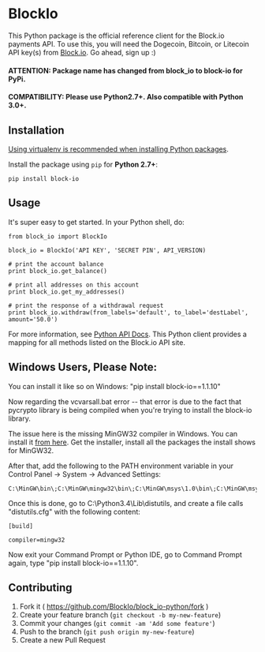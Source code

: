 # BlockIo

This Python package is the official reference client for the Block.io payments API. To use this, you will need the Dogecoin, Bitcoin, or Litecoin API key(s) from <a href="https://block.io" target="_blank">Block.io</a>. Go ahead, sign up :)

#### ATTENTION: Package name has changed from block_io to block-io for PyPi.
#### COMPATIBILITY: Please use Python2.7+. Also compatible with Python 3.0+.

## Installation

[Using virtualenv is recommended when installing Python packages](https://packaging.python.org/en/latest/installing.html#virtual-environments).

Install the package using `pip` for **Python 2.7+**:

    pip install block-io

## Usage

It's super easy to get started. In your Python shell, do:

    from block_io import BlockIo

    block_io = BlockIo('API KEY', 'SECRET PIN', API_VERSION)

    # print the account balance
    print block_io.get_balance()

    # print all addresses on this account
    print block_io.get_my_addresses()

    # print the response of a withdrawal request
    print block_io.withdraw(from_labels='default', to_label='destLabel', amount='50.0')

For more information, see [Python API Docs](https://block.io/api/simple/python). This Python client provides a mapping for all methods listed on the Block.io API site.

## Windows Users, Please Note:

You can install it like so on Windows: "pip install block-io==1.1.10"  

Now regarding the vcvarsall.bat error -- that error is due to the fact that pycrypto library is being compiled when you're trying to install the block-io library.  

The issue here is the missing MinGW32 compiler in Windows. You can install it [from here](http://sourceforge.net/projects/mingw/files/). Get the installer, install all the packages the install shows for MinGW32.  

After that, add the following to the PATH environment variable in your Control Panel -> System -> Advanced Settings:  

    C:\MinGW\bin\;C:\MinGW\mingw32\bin\;C:\MinGW\msys\1.0\bin\;C:\MinGW\msys\1.0\sbin\;  

Once this is done, go to C:\Python3.4\Lib\distutils, and create a file calls "distutils.cfg" with the following content:  

    [build]  

    compiler=mingw32  


Now exit your Command Prompt or Python IDE, go to Command Prompt again, type "pip install block-io==1.1.10". 


## Contributing

1. Fork it ( https://github.com/BlockIo/block_io-python/fork )
2. Create your feature branch (`git checkout -b my-new-feature`)
3. Commit your changes (`git commit -am 'Add some feature'`)
4. Push to the branch (`git push origin my-new-feature`)
5. Create a new Pull Request
